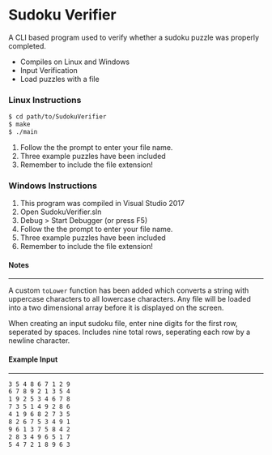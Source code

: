 # Sudoku Verifier

A CLI based program used to verify whether a sudoku puzzle was properly completed.

  - Compiles on Linux and Windows
  - Input Verification
  - Load puzzles with a file

### Linux Instructions

 ```sh
$ cd path/to/SudokuVerifier
$ make
$ ./main
```
1. Follow the the prompt to enter your file name.
1. Three example puzzles have been included
1. Remember to include the file extension!

### Windows Instructions
1. This program was compiled in Visual Studio 2017
1. Open SudokuVerifier.sln
1. Debug > Start Debugger (or press F5)
1. Follow the the prompt to enter your file name.
1. Three example puzzles have been included
1. Remember to include the file extension!    
  
#### Notes
------
A custom `toLower` function has been added which converts a string with uppercase characters to all lowercase characters. Any file will be loaded into a two dimensional array before it is displayed on the screen.

When creating an input sudoku file, enter nine digits for the first row, seperated by spaces. Includes nine total rows, seperating each row by a newline character.

#### Example Input
------
```sh
3 5 4 8 6 7 1 2 9
6 7 8 9 2 1 3 5 4
1 9 2 5 3 4 6 7 8
7 3 5 1 4 9 2 8 6
4 1 9 6 8 2 7 3 5
8 2 6 7 5 3 4 9 1
9 6 1 3 7 5 8 4 2
2 8 3 4 9 6 5 1 7
5 4 7 2 1 8 9 6 3
```
